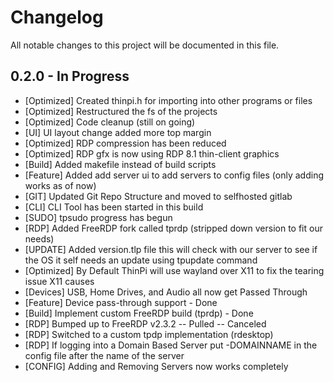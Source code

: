 # Changelog

All notable changes to this project will be documented in this file.

## 0.2.0 - In Progress
- [Optimized] Created thinpi.h for importing into other programs or files
- [Optimized] Restructured the fs of the projects
- [Optimized] Code cleanup (still on going)
- [UI] UI layout change added more top margin
- [Optimized] RDP compression has been reduced 
- [Optimized] RDP gfx is now using RDP 8.1 thin-client graphics
- [Build] Added makefile instead of build scripts
- [Feature] Added add server ui to add servers to config files (only adding works as of now)
- [GIT] Updated Git Repo Structure and moved to selfhosted gitlab
- [CLI] CLI Tool has been started in this build
- [SUDO] tpsudo progress has begun
- [RDP] Added FreeRDP fork called tprdp (stripped down version to fit our needs)
- [UPDATE] Added version.tlp file this will check with our server to see if the OS it self needs an update using tpupdate command
- [Optimized] By Default ThinPi will use wayland over X11 to fix the tearing issue X11 causes 
- [Devices] USB, Home Drives, and Audio all now get Passed Through 
- [Feature] Device pass-through support - Done
- [Build] Implement custom FreeRDP build (tprdp) - Done
- [RDP] Bumped up to FreeRDP v2.3.2 -- Pulled -- Canceled
- [RDP] Switched to a custom tpdp implementation (rdesktop)
- [RDP] If logging into a Domain Based Server put -DOMAINNAME in the config file after the name of the server
- [CONFIG] Adding and Removing Servers now works completely
